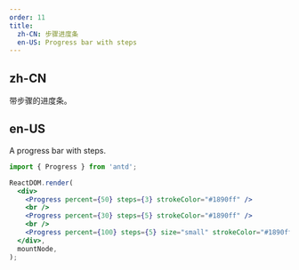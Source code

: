 ```yaml
---
order: 11
title:
  zh-CN: 步骤进度条
  en-US: Progress bar with steps
---
```


## zh-CN

带步骤的进度条。

## en-US

A progress bar with steps.

```jsx
import { Progress } from 'antd';

ReactDOM.render(
  <div>
    <Progress percent={50} steps={3} strokeColor="#1890ff" />
    <br />
    <Progress percent={30} steps={5} strokeColor="#1890ff" />
    <br />
    <Progress percent={100} steps={5} size="small" strokeColor="#1890ff" />
  </div>,
  mountNode,
);
```
 